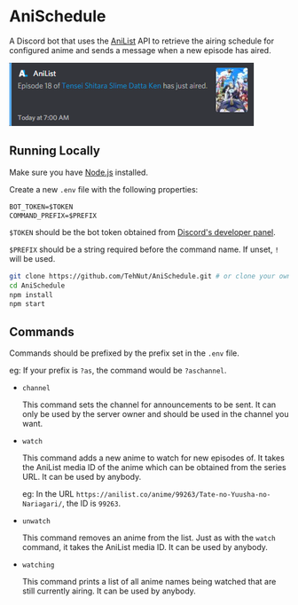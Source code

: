 # AniSchedule

A Discord bot that uses the [AniList](https://anilist.co) API to retrieve the airing schedule for configured anime and 
sends a message when a new episode has aired.

![Example Announcement](./img/example.png)

## Running Locally

Make sure you have [Node.js](https://nodejs.org/) installed.

Create a new `.env` file with the following properties:

```
BOT_TOKEN=$TOKEN
COMMAND_PREFIX=$PREFIX
```

`$TOKEN` should be the bot token obtained from [Discord's developer panel](https://discordapp.com/developers/).

`$PREFIX` should be a string required before the command name. If unset, `!` will be used.

```sh
git clone https://github.com/TehNut/AniSchedule.git # or clone your own fork
cd AniSchedule
npm install
npm start
```


## Commands

Commands should be prefixed by the prefix set in the `.env` file.

eg: If your prefix is `?as`, the command would be `?aschannel`.

* `channel`

  This command sets the channel for announcements to be sent. It can only be used by the server owner and should be used
  in the channel you want.
  
* `watch`

  This command adds a new anime to watch for new episodes of. It takes the AniList media ID of the anime which can be obtained
  from the series URL. It can be used by anybody.
  
  eg: In the URL `https://anilist.co/anime/99263/Tate-no-Yuusha-no-Nariagari/`, the ID is `99263`.

* `unwatch`

  This command removes an anime from the list. Just as with the `watch` command, it takes the AniList media ID. It can be
  used by anybody.

* `watching`
  
  This command prints a list of all anime names being watched that are still currently airing. It can be used by anybody.
